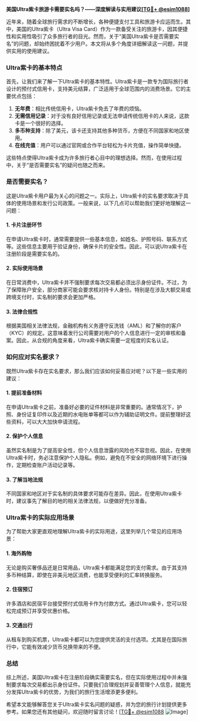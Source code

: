 **美国Ultra紫卡旅游卡需要实名吗？——深度解读与实用建议[[TG💪+ @esim1088](https://t.me/s/esim1088)]**

近年来，随着全球旅行需求的不断增长，各种便捷支付工具和旅游卡应运而生。其中，美国的Ultra紫卡（Ultra Visa Card）作为一款备受关注的旅游卡，因其便捷性和实用性吸引了众多旅行者的目光。然而，关于“美国Ultra紫卡是否需要实名”的问题，却始终困扰着不少用户。本文将从多个角度详细解读这一问题，并提供实用的使用建议。

### Ultra紫卡的基本特点

首先，让我们来了解一下Ultra紫卡的基本特性。Ultra紫卡是一款专为国际旅行者设计的预付式信用卡，支持美元结算，广泛适用于全球范围内的消费场景。它的主要优点包括：

1. **无年费**：相比传统信用卡，Ultra紫卡免去了年费的烦恼。
2. **无需信用记录**：对于没有良好信用记录或无法申请传统信用卡的人来说，这款卡是一个很好的选择。
3. **多币种支持**：除了美元，该卡还支持其他多种货币，方便在不同国家和地区使用。
4. **在线充值**：用户可以通过官网或合作平台轻松为卡片充值，操作简单快捷。

这些特点使得Ultra紫卡成为许多旅行者心目中的理想选择。然而，在使用过程中，关于“是否需要实名”的疑问也随之而来。

### 是否需要实名？

这是Ultra紫卡用户最为关心的问题之一。实际上，Ultra紫卡的实名要求取决于具体的使用场景和发行公司政策。一般来说，以下几点可以帮助我们更好地理解这一问题：

#### 1. **卡片注册环节**
在申请Ultra紫卡时，通常需要提供一些基本信息，如姓名、护照号码、联系方式等。这些信息主要用于验证身份，确保卡片的安全性。因此，可以说Ultra紫卡在注册阶段是需要实名的。

#### 2. **实际使用场景**
在日常消费中，Ultra紫卡并不强制要求每次交易都必须出示身份证件。不过，为了保障账户安全，部分商家可能会要求核对持卡人身份。特别是在涉及大额交易或跨境支付时，实名制的要求会更加严格。

#### 3. **法律合规性**
根据美国相关法律法规，金融机构有义务遵守反洗钱（AML）和了解你的客户（KYC）的规定。这意味着发行公司需要对用户的个人信息进行一定的审核和备案。因此，从合规的角度来看，Ultra紫卡确实需要一定程度的实名认证。

### 如何应对实名要求？

既然Ultra紫卡存在实名要求，那么我们应该如何妥善应对呢？以下是一些实用的建议：

#### 1. **提前准备材料**
在申请Ultra紫卡之前，准备好必要的证件材料是非常重要的。通常情况下，护照、身份证复印件以及近期的水电账单等都可以作为辅助证明文件。提前整理好这些资料，可以大大加快申请流程。

#### 2. **保护个人信息**
虽然实名制是为了提高安全性，但个人信息泄露的风险也不容忽视。因此，在使用Ultra紫卡时，务必注意保护个人隐私。例如，避免在不安全的网络环境下进行操作，定期检查账户活动记录等。

#### 3. **了解当地法规**
不同国家和地区对于实名制的具体要求可能存在差异。因此，在使用Ultra紫卡时，建议事先了解目的地的相关法律法规，以便做好充分准备。

### Ultra紫卡的实际应用场景

为了帮助大家更直观地理解Ultra紫卡的实际用途，这里列举几个常见的应用场景：

#### 1. **海外购物**
无论是购买奢侈品还是日常用品，Ultra紫卡都能满足您的支付需求。由于其支持多币种结算，即使在非美元地区消费，也能享受便利的汇率转换服务。

#### 2. **住宿预订**
许多酒店和民宿平台接受预付式信用卡作为付款方式。通过Ultra紫卡，您可以轻松完成预订并享受优惠价格。

#### 3. **交通出行**
从租车到购买机票，Ultra紫卡都可以为您提供灵活的支付选项。尤其是在国际旅行中，它能有效减少货币兑换带来的不便。

### 总结

综上所述，美国Ultra紫卡在注册阶段确实需要实名，但在实际使用过程中并未强制要求每次交易都出示身份证件。只要我们合理规划并妥善管理个人信息，就能充分发挥Ultra紫卡的优势，为我们的旅行生活增添更多便利。

希望本文能够解答您关于Ultra紫卡实名问题的疑惑，并为您的旅行计划提供更多参考。如果您还有其他疑问，欢迎随时留言讨论！[[TG💪+ @esim1088](https://t.me/s/esim1088) ![Image](https://i.postimg.cc/4NQfJmqS/Snipaste-2025-05-13-00-14-12.png)]